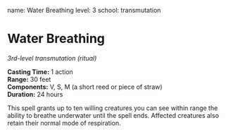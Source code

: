 name: Water Breathing
level: 3
school: transmutation

# Water Breathing 
_3rd-level transmutation (ritual)_ 

**Casting Time:** 1 action    
**Range:** 30 feet    
**Components:** V, S, M (a short reed or piece of straw)    
**Duration:** 24 hours 

This spell grants up to ten willing creatures you can see within range the ability to breathe underwater until the spell ends. Affected creatures also retain their normal mode of respiration. 